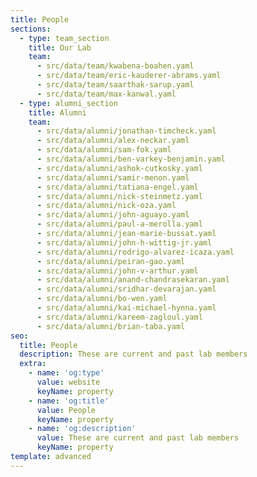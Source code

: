 ```yaml
---
title: People
sections:
  - type: team_section
    title: Our Lab
    team:
      - src/data/team/kwabena-boahen.yaml
      - src/data/team/eric-kauderer-abrams.yaml
      - src/data/team/saarthak-sarup.yaml
      - src/data/team/max-kanwal.yaml
  - type: alumni_section
    title: Alumni
    team:
      - src/data/alumni/jonathan-timcheck.yaml
      - src/data/alumni/alex-neckar.yaml
      - src/data/alumni/sam-fok.yaml
      - src/data/alumni/ben-varkey-benjamin.yaml
      - src/data/alumni/ashok-cutkosky.yaml
      - src/data/alumni/samir-menon.yaml
      - src/data/alumni/tatiana-engel.yaml
      - src/data/alumni/nick-steinmetz.yaml
      - src/data/alumni/nick-oza.yaml
      - src/data/alumni/john-aguayo.yaml
      - src/data/alumni/paul-a-merolla.yaml
      - src/data/alumni/jean-marie-bussat.yaml
      - src/data/alumni/john-h-wittig-jr.yaml
      - src/data/alumni/rodrigo-alvarez-icaza.yaml
      - src/data/alumni/peiran-gao.yaml
      - src/data/alumni/john-v-arthur.yaml
      - src/data/alumni/anand-chandrasekaran.yaml
      - src/data/alumni/sridhar-devarajan.yaml
      - src/data/alumni/bo-wen.yaml
      - src/data/alumni/kai-michael-hynna.yaml
      - src/data/alumni/kareem-zagloul.yaml
      - src/data/alumni/brian-taba.yaml
seo:
  title: People
  description: These are current and past lab members
  extra:
    - name: 'og:type'
      value: website
      keyName: property
    - name: 'og:title'
      value: People
      keyName: property
    - name: 'og:description'
      value: These are current and past lab members
      keyName: property
template: advanced
---
```

